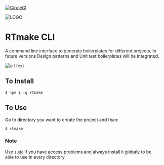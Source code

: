 [![CircleCI](https://circleci.com/gh/marjoballabani/rtmake.svg?style=svg)](https://circleci.com/gh/marjoballabani/rtmake)

![LOGO](https://www.ritech.co/wp-content/uploads/2018/12/ritech_logo0.svg?style=svg)

# RTmake CLI

A command line interface to generate boilerplates for different projects.
In future versions Design patterns and Unit test boilerplates will be integrated.

![alt text](https://i.screenshot.net/4jjvzbj)

## To Install

```
$ npm i -g rtmake
```

## To Use

Go to directory you want to create the project and than:

```
$ rtmake
```

### Note

Use `sudo` if you have access problems and always install it globaly to be able to use in every directory.
